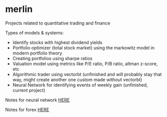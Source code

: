 # merlin
Projects related to quantitative trading and finance

Types of models & systems:

- Identify stocks with highest dividend yields
- Portfolio optimizer (total stock market) using the markowitz model in modern portfolio theory
- Creating portfolios using sharpe ratios
- Valuation model using metrics like P/E ratio, P/B ratio, altman z-score, etc
- Algorithmic trader using vectorbt (unfinished and will probably stay that way, might create another one custom made without vectorbt)
- Neural Network for identifying events of weekly gain (unfinished, current project)

Notes for neural network [HERE](https://github.com/Arnav-MaIhotra/merlin/blob/main/Neural%20Network/neural_network_notes.md)

Notes for forex [HERE](https://github.com/Arnav-MaIhotra/merlin/blob/main/forex/forex_notes.md)
